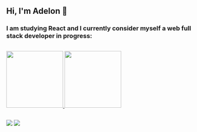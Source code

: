 ## Hi, I'm Adelon 👋
### I am studying React and I currently consider myself a web full stack developer in progress:

##

<div>
  <a href="https://github.com/adelonmedeiros">
    <img
      height="150em"
      src="https://github-readme-stats.vercel.app/api?username=adelonmedeiros&show_icons=true&theme=dark&hide=prs,issues&include_all_commits=true&count_private=true" />
    <img
      height="150em"
      src="https://github-readme-stats.vercel.app/api/top-langs/?username=adelonmedeiros&layout=compact&langs_count=16&theme=dark" />
    <div></div
  ></a>
</div>

  
   ##
  
<div>
  <a href="https://www.linkedin.com/in/adelon-medeiros-76ab6ab2" target="_blank"
    ><img
      src="https://img.shields.io/badge/-LinkedIn-%230077B5?style=for-the-badge&logo=linkedin&logoColor=white"
      target="_blank"
  /></a>
  <a href="https://instagram.com/delonzera" target="_blank"
    ><img
      src="https://img.shields.io/badge/-Instagram-%23E4405F?style=for-the-badge&logo=instagram&logoColor=white"
      target="_blank"
  /></a>
</div>


  
  


